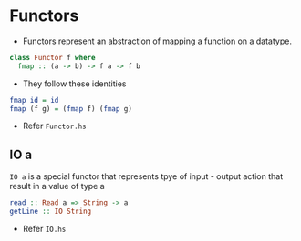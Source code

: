 # Functors

- Functors represent an abstraction of mapping a function on a datatype.
```Haskell
class Functor f where
  fmap :: (a -> b) -> f a -> f b
```
- They follow these identities
```Haskell
fmap id = id
fmap (f g) = (fmap f) (fmap g)
```
- Refer `Functor.hs`


## IO a
`IO a` is a special functor that represents tpye of input - output action that result in a value of type a

```Haskell
read :: Read a => String -> a
getLine :: IO String
```
- Refer `IO.hs`